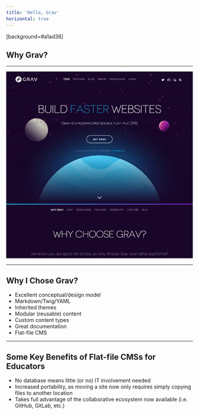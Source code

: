 ```yaml
---
title: 'Hello, Grav'
horizontal: true
---
```


[background=#a1ad36]

## Why Grav?

***

![getgrav.org](getgrav.jpg)

***

## Why I Chose Grav?
* Excellent conceptual/design model
* Markdown/Twig/YAML
* Inherited themes
* Modular (reusable) content
* Custom content types
* Great documentation
* Flat-file CMS

***

## Some Key Benefits of Flat-file CMSs for Educators
* No database means little (or no) IT involvement needed
* Increased portability, as moving a site now only requires simply copying files to another location
* Takes full advantage of the collaborative ecosystem now available (i.e. GitHub, GitLab, etc.)
